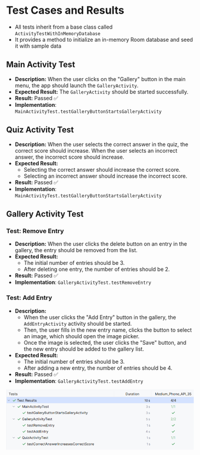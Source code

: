 # Test Cases and Results
- All tests inherit from a base class called `ActivityTestWithInMemoryDatabase`
- It provides a method to initialize an in-memory Room database and seed it with sample data

## Main Activity Test
- **Description:** When the user clicks on the "Gallery" button in the main menu, the app should launch the `GalleryActivity`.
- **Expected Result:** The `GalleryActivity` should be started successfully.
- **Result:** Passed ✅
- **Implementation**: `MainActivityTest.testGalleryButtonStartsGalleryActivity`

## Quiz Activity Test
- **Description:** When the user selects the correct answer in the quiz, the correct score should increase. When the user selects an incorrect answer, the incorrect score should increase.
- **Expected Result:**
  - Selecting the correct answer should increase the correct score.
  - Selecting an incorrect answer should increase the incorrect score.
- **Result:** Passed ✅
- **Implementation**: `MainActivityTest.testGalleryButtonStartsGalleryActivity`

## Gallery Activity Test

### Test: Remove Entry
- **Description:** When the user clicks the delete button on an entry in the gallery, the entry should be removed from the list.
- **Expected Result:**
  - The initial number of entries should be 3.
  - After deleting one entry, the number of entries should be 2.
- **Result:** Passed ✅
- **Implementation**: `GalleryActivityTest.testRemoveEntry`

### Test: Add Entry
- **Description:**
  - When the user clicks the "Add Entry" button in the gallery, the `AddEntryActivity` activity should be started.
  - Then, the user fills in the new entry name, clicks the button to select an image, which should open the image picker.
  - Once the image is selected, the user clicks the "Save" button, and the new entry should be added to the gallery list.
- **Expected Result:**
  - The initial number of entries should be 3.
  - After adding a new entry, the number of entries should be 4.
- **Result:** Passed ✅
- **Implementation**: `GalleryActivityTest.testAddEntry`

![Test results](test_results.png)
